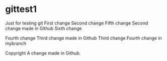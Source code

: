 # gittest1
Just for testing git
First change
Second change     Fifth change    Second change made in Github
Sixth change


Fourth change    Third change made in Github
Third change
Fourth change in mybranch

Copyright
A change made in Github.


